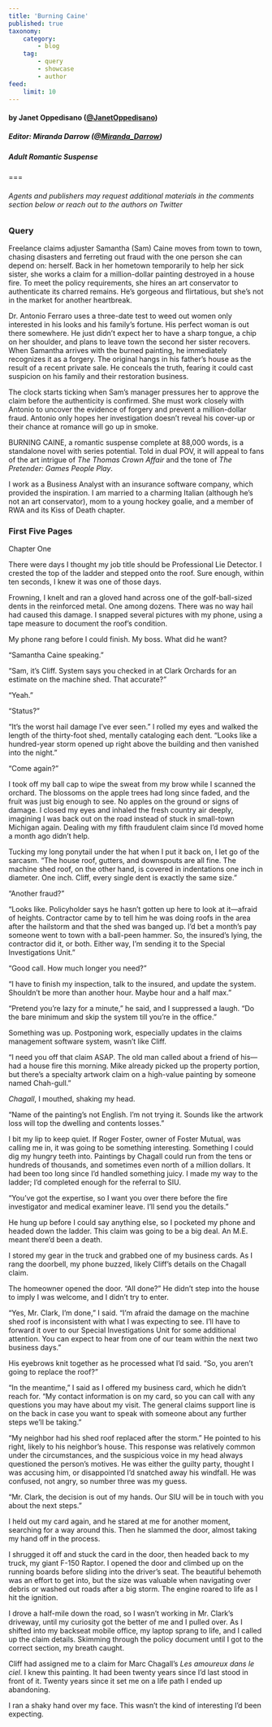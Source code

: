 ```yaml
---
title: 'Burning Caine'
published: true
taxonomy:
    category:
        - blog
    tag:
        - query
        - showcase
        - author
feed:
    limit: 10
---
```


#### by Janet Oppedisano ([@JanetOppedisano](https://twitter.com/JanetOppedisano?target=_blank))

##### Editor: Miranda Darrow ([@Miranda_Darrow](https://twitter.com/Miranda_Darrow?target=_blank))

##### Adult Romantic Suspense

===
###### Agents and publishers may request additional materials in the comments section below or reach out to the authors on Twitter

### Query

Freelance claims adjuster Samantha (Sam) Caine moves from town to town, chasing disasters and ferreting out fraud with the one person she can depend on: herself. Back in her hometown temporarily to help her sick sister, she works a claim for a million-dollar painting destroyed in a house fire. To meet the policy requirements, she hires an art conservator to authenticate its charred remains. He’s gorgeous and flirtatious, but she’s not in the market for another heartbreak.

Dr. Antonio Ferraro uses a three-date test to weed out women only interested in his looks and his family’s fortune. His perfect woman is out there somewhere. He just didn’t expect her to have a sharp tongue, a chip on her shoulder, and plans to leave town the second her sister recovers. When Samantha arrives with the burned painting, he immediately recognizes it as a forgery. The original hangs in his father’s house as the result of a recent private sale. He conceals the truth, fearing it could cast suspicion on his family and their restoration business. 

The clock starts ticking when Sam’s manager pressures her to approve the claim before the authenticity is confirmed. She must work closely with Antonio to uncover the evidence of forgery and prevent a million-dollar fraud. Antonio only hopes her investigation doesn’t reveal his cover-up or their chance at romance will go up in smoke.

BURNING CAINE, a romantic suspense complete at 88,000 words, is a standalone novel with series potential. Told in dual POV, it will appeal to fans of the art intrigue of _The Thomas Crown Affair_ and the tone of _The Pretender: Games People Play_.

I work as a Business Analyst with an insurance software company, which provided the inspiration. I am married to a charming Italian (although he’s not an art conservator), mom to a young hockey goalie, and a member of RWA and its Kiss of Death chapter.

### First Five Pages

Chapter One

There were days I thought my job title should be Professional Lie Detector. I crested the top of the ladder and stepped onto the roof. Sure enough, within ten seconds, I knew it was one of those days.

Frowning, I knelt and ran a gloved hand across one of the golf-ball-sized dents in the reinforced metal. One among dozens. There was no way hail had caused this damage. I snapped several pictures with my phone, using a tape measure to document the roof’s condition.

My phone rang before I could finish. My boss. What did he want?

“Samantha Caine speaking.” 

“Sam, it’s Cliff. System says you checked in at Clark Orchards for an estimate on the machine shed. That accurate?” 

“Yeah.” 

“Status?”

“It’s the worst hail damage I’ve ever seen.” I rolled my eyes and walked the length of the thirty-foot shed, mentally cataloging each dent. “Looks like a hundred-year storm opened up right above the building and then vanished into the night.”  

“Come again?” 

I took off my ball cap to wipe the sweat from my brow while I scanned the orchard. The blossoms on the apple trees had long since faded, and the fruit was just big enough to see. No apples on the ground or signs of damage. I closed my eyes and inhaled the fresh country air deeply, imagining I was back out on the road instead of stuck in small-town Michigan again. Dealing with my fifth fraudulent claim since I’d moved home a month ago didn’t help.

Tucking my long ponytail under the hat when I put it back on, I let go of the sarcasm. “The house roof, gutters, and downspouts are all fine. The machine shed roof, on the other hand, is covered in indentations one inch in diameter. One inch. Cliff, every single dent is exactly the same size.” 

“Another fraud?” 

“Looks like. Policyholder says he hasn’t gotten up here to look at it—afraid of heights. Contractor came by to tell him he was doing roofs in the area after the hailstorm and that the shed was banged up. I’d bet a month’s pay someone went to town with a ball-peen hammer. So, the insured’s lying, the contractor did it, or both. Either way, I’m sending it to the Special Investigations Unit.”

“Good call. How much longer you need?” 

“I have to finish my inspection, talk to the insured, and update the system. Shouldn’t be more than another hour. Maybe hour and a half max.”

“Pretend you’re lazy for a minute,” he said, and I suppressed a laugh. “Do the bare minimum and skip the system till you’re in the office.”

Something was up. Postponing work, especially updates in the claims management software system, wasn’t like Cliff. 

“I need you off that claim ASAP. The old man called about a friend of his—had a house fire this morning. Mike already picked up the property portion, but there’s a specialty artwork claim on a high-value painting by someone named Chah-gull.”

_Chagall_, I mouthed, shaking my head.

“Name of the painting’s not English. I’m not trying it. Sounds like the artwork loss will top the dwelling and contents losses.”

I bit my lip to keep quiet. If Roger Foster, owner of Foster Mutual, was calling me in, it was going to be something interesting. Something I could dig my hungry teeth into. Paintings by Chagall could run from the tens or hundreds of thousands, and sometimes even north of a million dollars. It had been too long since I’d handled something juicy. I made my way to the ladder; I’d completed enough for the referral to SIU. 

“You’ve got the expertise, so I want you over there before the fire investigator and medical examiner leave. I’ll send you the details.”

He hung up before I could say anything else, so I pocketed my phone and headed down the ladder. This claim was going to be a big deal. An M.E. meant there’d been a death.

I stored my gear in the truck and grabbed one of my business cards. As I rang the doorbell, my phone buzzed, likely Cliff’s details on the Chagall claim. 

The homeowner opened the door. “All done?” He didn’t step into the house to imply I was welcome, and I didn’t try to enter.

“Yes, Mr. Clark, I’m done,” I said. “I’m afraid the damage on the machine shed roof is inconsistent with what I was expecting to see. I’ll have to forward it over to our Special Investigations Unit for some additional attention. You can expect to hear from one of our team within the next two business days.”

His eyebrows knit together as he processed what I’d said. “So, you aren’t going to replace the roof?” 

“In the meantime,” I said as I offered my business card, which he didn’t reach for. “My contact information is on my card, so you can call with any questions you may have about my visit. The general claims support line is on the back in case you want to speak with someone about any further steps we’ll be taking.”

“My neighbor had his shed roof replaced after the storm.” He pointed to his right, likely to his neighbor’s house. This response was relatively common under the circumstances, and the suspicious voice in my head always questioned the person’s motives. He was either the guilty party, thought I was accusing him, or disappointed I’d snatched away his windfall. He was confused, not angry, so number three was my guess.

“Mr. Clark, the decision is out of my hands. Our SIU will be in touch with you about the next steps.” 

I held out my card again, and he stared at me for another moment, searching for a way around this. Then he slammed the door, almost taking my hand off in the process. 

I shrugged it off and stuck the card in the door, then headed back to my truck, my giant F-150 Raptor. I opened the door and climbed up on the running boards before sliding into the driver’s seat. The beautiful behemoth was an effort to get into, but the size was valuable when navigating over debris or washed out roads after a big storm. The engine roared to life as I hit the ignition. 

I drove a half-mile down the road, so I wasn’t working in Mr. Clark’s driveway, until my curiosity got the better of me and I pulled over. As I shifted into my backseat mobile office, my laptop sprang to life, and I called up the claim details. Skimming through the policy document until I got to the correct section, my breath caught.

Cliff had assigned me to a claim for Marc Chagall’s _Les amoureux dans le ciel_. I knew this painting. It had been twenty years since I’d last stood in front of it. Twenty years since it set me on a life path I ended up abandoning. 

I ran a shaky hand over my face. This wasn’t the kind of interesting I’d been expecting.
